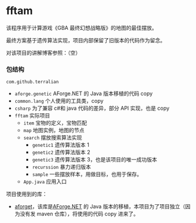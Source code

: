 # fftam

该程序用于计算游戏《GBA 最终幻想战略版》的地图的最佳摆放。

最终方案基于遗传算法实现，项目内部保留了旧版本的代码作为留念。

对该项目的讲解博客参照：（空）

### 包结构

`com.github.terralian`

- `aforge.genetic` AForge.NET 的 Java 版本移植的代码 copy
- `common.lang` 个人使用的工具类，copy
- `csharp` 为了兼容 c#和 java 代码的差异，部分 API 实现，也是 copy
- `fftam` 实际项目
  - `item` 宝物的定义，宝物匹配
  - `map` 地图实例，地图的节点
  - `search` 摆放搜索算法实现
    - `genetic1` 遗传算法版本 1
    - `genetic2` 遗传算法版本 2
    - `genetic3` 遗传算法版本 3，也是该项目的唯一成功版本
    - `recurssion` 暴力递归版本
    - `sample` 一些摆放样本，用做目标，也用于保存。
  - `App.java` 应用入口

项目使用到的库：

- [aforget](https://github.com/TerraLian/aforget)，该库是[AForge.NET](https://github.com/andrewkirillov/AForge.NET) 的 Java 版本的移植，本项目为了项目独立（因为没有发 maven 仓库），将使用的代码 copy 进来了。
